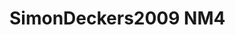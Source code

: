 <a name="material" />

# SimonDeckers2009 NM4
<script type="application/ld+json">
  {
    "@context": "https://schema.org/",
    "@type": "ChemicalSubstance",
    "http://purl.org/dc/terms/conformsTo":
      {
        "@type": "CreativeWork",
        "@id": "https://bioschemas.org/profiles/ChemicalSubstance/0.4-RELEASE/"
      },
    "@id": "https://egonw.github.io/nanowiki/nanowiki173.html#material",
    "name": "SimonDeckers2009 NM4",
    "sameAs: "http://127.0.0.1/mediawiki/index.php/Special:URIResolver/SimonDeckers2009_NM4"
  }
</script>

